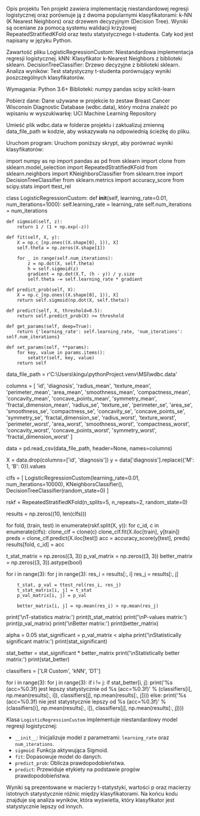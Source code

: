 Opis projektu
Ten projekt zawiera implementację niestandardowej regresji logistycznej oraz porównuje ją z dwoma popularnymi klasyfikatorami: k-NN (K Nearest Neighbors) oraz drzewem decyzyjnym (Decision Tree). Wyniki są oceniane za pomocą systemu walidacji krzyżowej RepeatedStratifiedKFold oraz testu statystycznego t-studenta. Cały kod jest napisany w języku Python.

Zawartość pliku
LogisticRegressionCustom: Niestandardowa implementacja regresji logistycznej.
kNN: Klasyfikator k-Nearest Neighbors z biblioteki sklearn.
DecisionTreeClassifier: Drzewo decyzyjne z biblioteki sklearn.
Analiza wyników: Test statystyczny t-studenta porównujący wyniki poszczególnych klasyfikatorów.

Wymagania:
Python 3.6+
Biblioteki:
numpy
pandas
scipy
scikit-learn

Pobierz dane:
Dane używane w projekcie to zestaw Breast Cancer Wisconsin Diagnostic Database (wdbc.data), który można znaleźć po wpisaniu w wyszukiwarkę:
UCI Machine Learning Repository

Umieść plik wdbc.data w folderze projektu i zaktualizuj zmienną data_file_path w kodzie, aby wskazywała na odpowiednią ścieżkę do pliku.

Uruchom program:
Uruchom poniższy skrypt, aby porównać wyniki klasyfikatorów:

import numpy as np
import pandas as pd
from sklearn import clone
from sklearn.model_selection import RepeatedStratifiedKFold
from sklearn.neighbors import KNeighborsClassifier
from sklearn.tree import DecisionTreeClassifier
from sklearn.metrics import accuracy_score
from scipy.stats import ttest_rel

class LogisticRegressionCustom:
    def __init__(self, learning_rate=0.01, num_iterations=1000):
        self.learning_rate = learning_rate
        self.num_iterations = num_iterations

    def sigmoid(self, z):
        return 1 / (1 + np.exp(-z))

    def fit(self, X, y):
        X = np.c_[np.ones((X.shape[0], 1)), X]
        self.theta = np.zeros(X.shape[1])

        for _ in range(self.num_iterations):
            z = np.dot(X, self.theta)
            h = self.sigmoid(z)
            gradient = np.dot(X.T, (h - y)) / y.size
            self.theta -= self.learning_rate * gradient

    def predict_prob(self, X):
        X = np.c_[np.ones((X.shape[0], 1)), X]
        return self.sigmoid(np.dot(X, self.theta))

    def predict(self, X, threshold=0.5):
        return self.predict_prob(X) >= threshold

    def get_params(self, deep=True):
        return {'learning_rate': self.learning_rate, 'num_iterations': self.num_iterations}

    def set_params(self, **params):
        for key, value in params.items():
            setattr(self, key, value)
        return self

data_file_path = r'C:\Users\kingu\pythonProject\.venv\MSI\wdbc.data'

columns = [
    'id', 'diagnosis', 'radius_mean', 'texture_mean', 'perimeter_mean', 'area_mean',
    'smoothness_mean', 'compactness_mean', 'concavity_mean', 'concave_points_mean',
    'symmetry_mean', 'fractal_dimension_mean', 'radius_se', 'texture_se', 'perimeter_se',
    'area_se', 'smoothness_se', 'compactness_se', 'concavity_se', 'concave_points_se',
    'symmetry_se', 'fractal_dimension_se', 'radius_worst', 'texture_worst',
    'perimeter_worst', 'area_worst', 'smoothness_worst', 'compactness_worst',
    'concavity_worst', 'concave_points_worst', 'symmetry_worst', 'fractal_dimension_worst'
]

data = pd.read_csv(data_file_path, header=None, names=columns)

X = data.drop(columns=['id', 'diagnosis'])
y = data['diagnosis'].replace({'M': 1, 'B': 0}).values

clfs = [
    LogisticRegressionCustom(learning_rate=0.01, num_iterations=10000),
    KNeighborsClassifier(),
    DecisionTreeClassifier(random_state=0)
]

rskf = RepeatedStratifiedKFold(n_splits=5, n_repeats=2, random_state=0)


results = np.zeros((10, len(clfs)))

for fold, (train, test) in enumerate(rskf.split(X, y)):
    for c_id, c in enumerate(clfs):
        clone_clf = clone(c)
        clone_clf.fit(X.iloc[train], y[train])
        preds = clone_clf.predict(X.iloc[test])
        acc = accuracy_score(y[test], preds)
        results[fold, c_id] = acc

t_stat_matrix = np.zeros((3, 3))
p_val_matrix = np.zeros((3, 3))
better_matrix = np.zeros((3, 3)).astype(bool)

for i in range(3):
    for j in range(3):
        res_i = results[:, i]
        res_j = results[:, j]

        t_stat, p_val = ttest_rel(res_i, res_j)
        t_stat_matrix[i, j] = t_stat
        p_val_matrix[i, j] = p_val

        better_matrix[i, j] = np.mean(res_i) > np.mean(res_j)

print('\nT-statistics matrix:')
print(t_stat_matrix)
print('\nP-values matrix:')
print(p_val_matrix)
print('\nBetter matrix:')
print(better_matrix)

alpha = 0.05
stat_significant = p_val_matrix < alpha
print('\nStatistically significant matrix:')
print(stat_significant)

stat_better = stat_significant * better_matrix
print('\nStatistically better matrix:')
print(stat_better)

classifiers = ['LR Custom', 'kNN', 'DT']

for i in range(3):
    for j in range(3):
        if i != j:
            if stat_better[i, j]:
                print('%s (acc=%0.3f) jest lepszy statystycznie od %s (acc=%0.3f)' %
                      (classifiers[i], np.mean(results[:, i]), classifiers[j], np.mean(results[:, j])))
            else:
                print('%s (acc=%0.3f) nie jest statystycznie lepszy od %s (acc=%0.3f)' %
                      (classifiers[i], np.mean(results[:, i]), classifiers[j], np.mean(results[:, j])))



Klasa `LogisticRegressionCustom` implementuje niestandardowy model regresji logistycznej:
- `__init__`: Inicjalizuje model z parametrami: `learning_rate` oraz `num_iterations`.
- `sigmoid`: Funkcja aktywująca Sigmoid.
- `fit`: Dopasowuje model do danych.
- `predict_prob`: Oblicza prawdopodobieństwa.
- `predict`: Przewiduje etykiety na podstawie progów prawdopodobieństwa.

Wyniki są prezentowane w macierzy t-statystyki, wartości p oraz macierzy istotnych statystycznie różnic między klasyfikatorami. Na końcu kodu znajduje się analiza wyników, która wyświetla, który klasyfikator jest statystycznie lepszy od innych.

